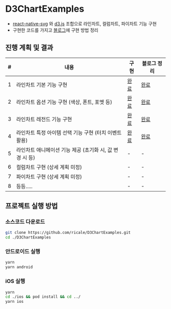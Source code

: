 # D3ChartExamples

- [react-native-svg](https://github.com/software-mansion/react-native-svg) 와 [d3.js](https://d3js.org/) 조합으로 라인차트, 컬럼차트, 파이차트 기능 구현
- 구현한 코드를 가지고 [블로그](https://ricale.kr/blog/)에 구현 방법 정리

## 진행 계획 및 결과

| #   | 내용                                                     | 구현             | 블로그 정리     |
| --- | -------------------------------------------------------- | ---------------- | --------------- |
| 1   | 라인차트 기본 기능 구현                                  | [완료][c01issue] | [완료][c01post] |
| 2   | 라인차트 옵션 기능 구현 (색상, 폰트, 포멧 등)            | [완료][c02issue] | [완료][c02post] |
| 3   | 라인차트 레전드 기능 구현                                | [완료][c03issue] | [완료][c03post] |
| 4   | 라인차트 특정 아이템 선택 기능 구현 (터치 이벤트 활용)   | [완료][c04issue] | [완료][c04post] |
| 5   | 라인차트 애니메이션 기능 제공 (초기화 시, 값 변경 시 등) | -                | -               |
| 6   | 컬럼차트 구현 (상세 계획 미정)                           | -                | -               |
| 7   | 파이차트 구현 (상세 계획 미정)                           | -                | -               |
| 8   | 등등.....                                                | -                | -               |

[c01issue]: https://github.com/ricale/D3ChartExamples/issues/3
[c02issue]: https://github.com/ricale/D3ChartExamples/issues/5
[c03issue]: https://github.com/ricale/D3ChartExamples/issues/9
[c04issue]: https://github.com/ricale/D3ChartExamples/issues/12
[c01post]: https://ricale.kr/blog/posts/230411-chart-in-react-native-with-d3-1/
[c02post]: https://ricale.kr/blog/posts/230419-chart-in-react-native-with-d3-2/
[c03post]: https://ricale.kr/blog/posts/230425-chart-in-react-native-with-d3-3/
[c04post]: https://ricale.kr/blog/posts/230508-chart-in-react-native-with-d3-4/

## 프로젝트 실행 방법

### 소스코드 다운로드

```sh
git clone https://github.com/ricale/D3ChartExamples.git
cd ./D3ChartExamples
```

### 안드로이드 실행

```sh
yarn
yarn android
```

### iOS 실행

```sh
yarn
cd ./ios && pod install && cd ../
yarn ios
```
